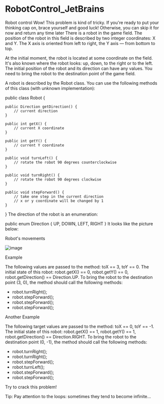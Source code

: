 # RobotControl_JetBrains
Robot control
Wow! This problem is kind of tricky. If you're ready to put your thinking cap on, brace yourself and good luck! Otherwise, you can skip it for now and return any time later
There is a robot in the game field. The position of the robot in this field is described by two integer coordinates: X and Y. The X axis is oriented from left to right, the Y axis — from bottom to top.

At the initial moment, the robot is located at some coordinate on the field. It's also known where the robot looks: up, down, to the right or to the left. The initial position of the robot and its direction can have any values. You need to bring the robot to the destination point of the game field.

A robot is described by the Robot class. You can use the following methods of this class (with unknown implementation):

public class Robot {

    public Direction getDirection() {
        // current direction
    }

    public int getX() {
        // current X coordinate
    }

    public int getY() {
        // current Y coordinate
    }

    public void turnLeft() {
        // rotate the robot 90 degrees counterclockwise
    }

    public void turnRight() {
        // rotate the robot 90 degrees clockwise
    }

    public void stepForward() {
        // take one step in the current direction
        // x or y coordinate will be changed by 1
    }
}
The direction of the robot is an enumeration:

public enum Direction {
    UP,
    DOWN,
    LEFT,
    RIGHT
}
It looks like the picture below:

Robot's movements

![image](https://github.com/esilvas1/Robot_Control_Jet_Brains/assets/80207782/7f0877fa-7449-42fb-927d-dd48bf91b751)


Example

The following values are passed to the method: toX == 3, toY == 0.
The initial state of this robot: robot.getX() == 0, robot.getY() == 0, robot.getDirection() == Direction.UP.
To bring the robot to the destination point (3, 0), the method should call the following methods:

* robot.turnRight();
* robot.stepForward();
* robot.stepForward();
* robot.stepForward();

Another Example

The following target values are passed to the method: toX == 0, toY == -1.
The initial state of this robot: robot.getX() == 1, robot.getY() == 1, robot.getDirection() == Direction.RIGHT.
To bring the robot to the destination point (0, -1), the method should call the following methods:

* robot.turnRight();
* robot.turnRight();
* robot.stepForward();
* robot.turnLeft();
* robot.stepForward();
* robot.stepForward();


Try to crack this problem!

Tip: Pay attention to the loops: sometimes they tend to become infinite...
